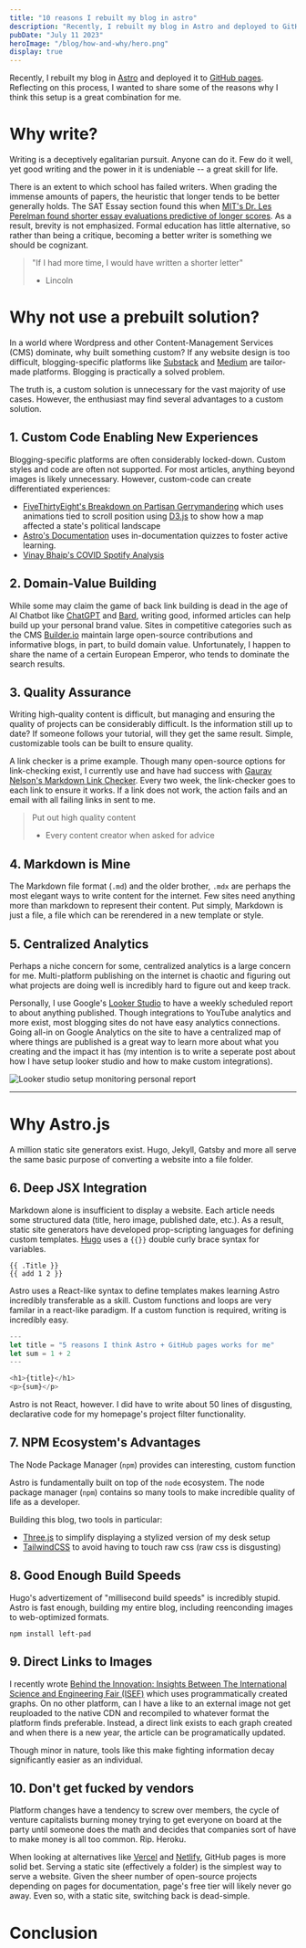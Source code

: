 ```yaml
---
title: "10 reasons I rebuilt my blog in astro"
description: "Recently, I rebuilt my blog in Astro and deployed to GitHub pages. Reflecting on this process, I wanted to share some of the reasons why I think this setup is a great combination for me."
pubDate: "July 11 2023"
heroImage: "/blog/how-and-why/hero.png"
display: true
---
```


Recently, I rebuilt my blog in [Astro](https://astro.build) and deployed it to [GitHub pages](https://pages.github.com/). Reflecting on this process, I wanted to share some of the reasons why I think this setup is a great combination for me.

# Why write?

Writing is a deceptively egalitarian pursuit. Anyone can do it. Few do it well, yet good writing and the power in it is undeniable -- a great skill for life.

There is an extent to which school has failed writers. When grading the immense amounts of papers, the heuristic that longer tends to be better generally holds. The SAT Essay section found this when [MIT's Dr. Les Perelman found shorter essay evaluations predictive of longer scores](https://www.nytimes.com/2005/05/04/education/sat-essay-test-rewards-length-and-ignores-errors.html). As a result, brevity is not emphasized. Formal education has little alternative, so rather than being a critique, becoming a better writer is something we should be cognizant.

> "If I had more time, I would have written a shorter letter" 
> - Lincoln

# Why not use a prebuilt solution?

In a world where Wordpress and other Content-Management Services (CMS) dominate, why built something custom? If any website design is too difficult, blogging-specific platforms like [Substack](https://substack.com) and [Medium](https://medium.com) are tailor-made platforms. Blogging is practically a solved problem. 

The truth is, a custom solution is unnecessary for the vast majority of use cases. However, the enthusiast may find several advantages to a custom solution.

## 1. Custom Code Enabling New Experiences

Blogging-specific platforms are often considerably locked-down. Custom styles and code are often not supported. For most articles, anything beyond images is likely unnecessary. However, custom-code can create differentiated experiences:
- [FiveThirtyEight's Breakdown on Partisan Gerrymandering](https://projects.fivethirtyeight.com/partisan-gerrymandering-north-carolina/) which uses animations tied to scroll position using [D3.js](https://d3js.org) to show how a map affected a state's political landscape
- [Astro's Documentation](https://docs.astro.build/en/getting-started/) uses in-documentation quizzes to foster active learning.
- [Vinay Bhaip's COVID Spotify Analysis](https://vinaybhaip.com/blog/2020/08/22/spotify-artist-viz)

## 2. Domain-Value Building

While some may claim the game of back link building is dead in the age of AI Chatbot like [ChatGPT](https://chat.openai.com) and [Bard](https://bard.google.com), writing good, informed articles can help build up your personal brand value. Sites in competitive categories such as the CMS [Builder.io](https://builder.io) maintain large open-source contributions and informative blogs, in part, to build domain value. Unfortunately, I happen to share the name of a certain European Emperor, who tends to dominate the search results. 

## 3. Quality Assurance

Writing high-quality content is difficult, but managing and ensuring the quality of projects can be considerably difficult. Is the information still up to date? If someone follows your tutorial, will they get the same result. Simple, customizable tools can be built to ensure quality. 

A link checker is a prime example. Though many open-source options for link-checking exist, I currently use and have had success with [Gaurav Nelson's Markdown Link Checker](https://github.com/marketplace/actions/markdown-link-check). Every two week, the link-checker goes to each link to ensure it works. If a link does not work, the action fails and an email with all failing links in sent to me.

> Put out high quality content
>
> - Every content creator when asked for advice

## 4. Markdown is Mine

The Markdown file format (`.md`) and the older brother, `.mdx` are perhaps the most elegant ways to write content for the internet. Few sites need anything more than markdown to represent their content. Put simply, Markdown is just a file, a file which can be rerendered in a new template or style. 

## 5. Centralized Analytics

Perhaps a niche concern for some, centralized analytics is a large concern for me. Multi-platform publishing on the internet is chaotic and figuring out what projects are doing well is incredibly hard to figure out and keep track.

Personally, I use Google's [Looker Studio](https://lookerstudio.google.com) to have a weekly scheduled report to about anything published. Though integrations to YouTube analytics and more exist, most blogging sites do not have easy analytics connections. Going all-in on Google Analytics on the site to have a centralized map of where things are published is a great way to learn more about what you creating and the impact it has (my intention is to write a seperate post about how I have setup looker studio and how to make custom integrations).

![Looker studio setup monitoring personal report](/blog/how-and-why/looker-studio.png)

--- 

# Why Astro.js

A million static site generators exist. Hugo, Jekyll, Gatsby and more all serve the same basic purpose of converting a website into a file folder. 

## 6. Deep JSX Integration

Markdown alone is insufficient to display a website. Each article needs some structured data (title, hero image, published date, etc.). As a result, static site generators have developed prop-scripting languages for defining custom templates. [Hugo](https://gohugo.io) uses a `{{}}` double curly brace syntax for variables. 

```hugo
{{ .Title }}
{{ add 1 2 }}
```

Astro uses a React-like syntax to define templates makes learning Astro incredibly transferable as a skill. Custom functions and loops are very familar in a react-like paradigm. If a custom function is required, writing is incredibly easy. 

```javascript
---
let title = "5 reasons I think Astro + GitHub pages works for me"
let sum = 1 + 2
---

<h1>{title}</h1>
<p>{sum}</p>
```

Astro is not React, however. I did have to write about 50 lines of disgusting, declarative code for my homepage's project filter functionality. 

## 7. NPM Ecosystem's Advantages

The Node Package Manager (`npm`) provides can interesting, custom function

Astro is fundamentally built on top of the `node` ecosystem. The node package manager (`npm`) contains so many tools to make incredible quality of life as a developer. 

Building this blog, two tools in particular:
 - [Three.js](https:/threejs.org) to simplify displaying a stylized version of my desk setup
 - [TailwindCSS](https://tailwindcss.com) to avoid having to touch raw css (raw css is disgusting)

## 8. Good Enough Build Speeds

Hugo's advertizement of "millisecond build speeds" is incredibly stupid. Astro is fast enough, building my entire blog, including reenconding images to web-optimized formats. 


```console
npm install left-pad
```

## 9. Direct Links to Images

I recently wrote [Behind the Innovation: Insights Between The International Science and Engineering Fair (ISEF)](/blog/isef-analysis) which uses programmatically created graphs. On no other platform, can I have a like to an external image not get reuploaded to the native CDN and recompiled to whatever format the platform finds preferable. Instead, a direct link exists to each graph created and when there is a new year, the article can be programatically updated. 

Though minor in nature, tools like this make fighting information decay significantly easier as an individual. 

## 10. Don't get fucked by vendors

Platform changes have a tendency to screw over members, the cycle of venture capitalists burning money trying to get everyone on board at the party until someone does the math and decides that companies sort of have to make money is all too common. Rip. Heroku. 

When looking at alternatives like [Vercel](https://vercel.com) and [Netlify](https://www.netlify.com/), GitHub pages is more solid bet. Serving a static site (effectively a folder) is the simplest way to serve a website. Given the sheer number of open-source projects depending on pages for documentation, page's free tier will likely never go away. Even so, with a static site, switching back is dead-simple. 

# Conclusion 

